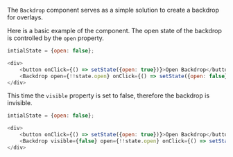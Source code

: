 The `Backdrop` component serves as a simple solution to create a backdrop for overlays.

Here is a basic example of the component. The open state of the backdrop is controlled by the `open` property.

```javascript
intialState = {open: false};

<div>
    <button onClick={() => setState({open: true})}>Open Backdrop</button>
    <Backdrop open={!!state.open} onClick={() => setState({open: false})} />
</div>
```

This time the `visible` property is set to false, therefore the backdrop is invisible.

```javascript
intialState = {open: false};

<div>
    <button onClick={() => setState({open: true})}>Open Backdrop</button>
    <Backdrop visible={false} open={!!state.open} onClick={() => setState({open: false})} />
</div>
```
